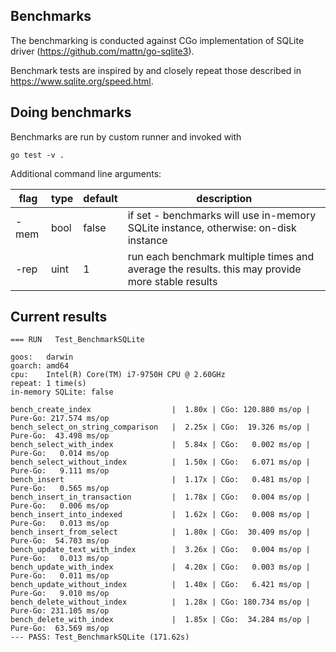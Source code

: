 ## Benchmarks
The benchmarking is conducted against CGo implementation of SQLite driver (https://github.com/mattn/go-sqlite3).

Benchmark tests are inspired by and closely repeat those described in https://www.sqlite.org/speed.html.

## Doing benchmarks
Benchmarks are run by custom runner and invoked with
```console
go test -v .
```
Additional command line arguments:

| flag | type | default | description                                                                                     |
| ---- | ---- | ------- | ----------------------------------------------------------------------------------------------- |
| -mem | bool | false   | if set - benchmarks will use in-memory SQLite instance,  otherwise: on-disk instance            |
| -rep | uint | 1       | run each benchmark multiple times and average the results. this may provide more stable results |


## Current results
```text
=== RUN   Test_BenchmarkSQLite

goos:   darwin
goarch: amd64
cpu:    Intel(R) Core(TM) i7-9750H CPU @ 2.60GHz
repeat: 1 time(s)
in-memory SQLite: false

bench_create_index                  |  1.80x | CGo: 120.880 ms/op | Pure-Go: 217.574 ms/op
bench_select_on_string_comparison   |  2.25x | CGo:  19.326 ms/op | Pure-Go:  43.498 ms/op
bench_select_with_index             |  5.84x | CGo:   0.002 ms/op | Pure-Go:   0.014 ms/op
bench_select_without_index          |  1.50x | CGo:   6.071 ms/op | Pure-Go:   9.111 ms/op
bench_insert                        |  1.17x | CGo:   0.481 ms/op | Pure-Go:   0.565 ms/op
bench_insert_in_transaction         |  1.78x | CGo:   0.004 ms/op | Pure-Go:   0.006 ms/op
bench_insert_into_indexed           |  1.62x | CGo:   0.008 ms/op | Pure-Go:   0.013 ms/op
bench_insert_from_select            |  1.80x | CGo:  30.409 ms/op | Pure-Go:  54.703 ms/op
bench_update_text_with_index        |  3.26x | CGo:   0.004 ms/op | Pure-Go:   0.013 ms/op
bench_update_with_index             |  4.20x | CGo:   0.003 ms/op | Pure-Go:   0.011 ms/op
bench_update_without_index          |  1.40x | CGo:   6.421 ms/op | Pure-Go:   9.010 ms/op
bench_delete_without_index          |  1.28x | CGo: 180.734 ms/op | Pure-Go: 231.105 ms/op
bench_delete_with_index             |  1.85x | CGo:  34.284 ms/op | Pure-Go:  63.569 ms/op
--- PASS: Test_BenchmarkSQLite (171.62s)
```